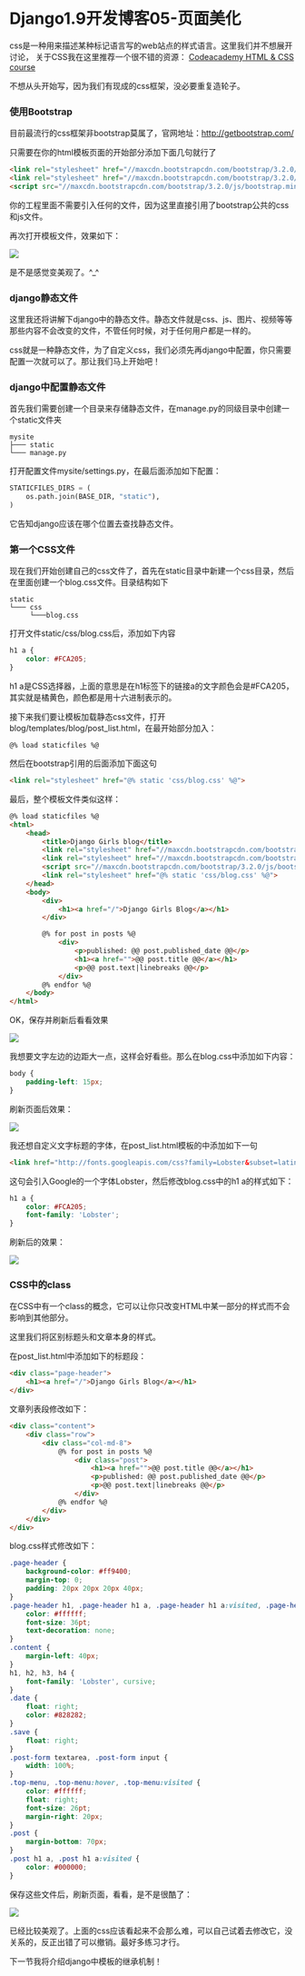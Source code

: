 # Django1.9开发博客05-页面美化

css是一种用来描述某种标记语言写的web站点的样式语言。这里我们并不想展开讨论，
关于CSS我在这里推荐一个很不错的资源： [Codeacademy HTML & CSS course][]

不想从头开始写，因为我们有现成的css框架，没必要重复造轮子。

### 使用Bootstrap
目前最流行的css框架非bootstrap莫属了，官网地址：<http://getbootstrap.com/>

只需要在你的html模板页面的开始部分添加下面几句就行了

```html
<link rel="stylesheet" href="//maxcdn.bootstrapcdn.com/bootstrap/3.2.0/css/bootstrap.min.css">
<link rel="stylesheet" href="//maxcdn.bootstrapcdn.com/bootstrap/3.2.0/css/bootstrap-theme.min.css">
<script src="//maxcdn.bootstrapcdn.com/bootstrap/3.2.0/js/bootstrap.min.js"></script>
```

你的工程里面不需要引入任何的文件，因为这里直接引用了bootstrap公共的css和js文件。

再次打开模板文件，效果如下：

![](https://xnstatic-1253397658.file.myqcloud.com/dj011.jpg)

是不是感觉变美观了。^_^

### django静态文件
这里我还将讲解下django中的静态文件。静态文件就是css、js、图片、视频等等那些内容不会改变的文件，不管任何时候，对于任何用户都是一样的。

css就是一种静态文件，为了自定义css，我们必须先再django中配置，你只需要配置一次就可以了。那让我们马上开始吧！

### django中配置静态文件
首先我们需要创建一个目录来存储静态文件，在manage.py的同级目录中创建一个static文件夹
```
mysite
├─── static
└─── manage.py
```

打开配置文件mysite/settings.py，在最后面添加如下配置：

```python
STATICFILES_DIRS = (
    os.path.join(BASE_DIR, "static"),
)
```
它告知django应该在哪个位置去查找静态文件。

### 第一个CSS文件
现在我们开始创建自己的css文件了，首先在static目录中新建一个css目录，然后在里面创建一个blog.css文件。目录结构如下
```
static
└─── css
     └───blog.css
```

打开文件static/css/blog.css后，添加如下内容

```css
h1 a {
    color: #FCA205;
}
```
h1 a是CSS选择器，上面的意思是在h1标签下的链接a的文字颜色会是#FCA205，其实就是橘黄色，颜色都是用十六进制表示的。

接下来我们要让模板加载静态css文件，打开blog/templates/blog/post_list.html，在最开始部分加入：
```
@% load staticfiles %@
```

然后在bootstrap引用的后面添加下面这句
```html
<link rel="stylesheet" href="@% static 'css/blog.css' %@">
```

最后，整个模板文件类似这样：
```html
@% load staticfiles %@
<html>
    <head>
        <title>Django Girls blog</title>
        <link rel="stylesheet" href="//maxcdn.bootstrapcdn.com/bootstrap/3.2.0/css/bootstrap.min.css">
        <link rel="stylesheet" href="//maxcdn.bootstrapcdn.com/bootstrap/3.2.0/css/bootstrap-theme.min.css">
        <script src="//maxcdn.bootstrapcdn.com/bootstrap/3.2.0/js/bootstrap.min.js"></script>
        <link rel="stylesheet" href="@% static 'css/blog.css' %@">
    </head>
    <body>
        <div>
            <h1><a href="/">Django Girls Blog</a></h1>
        </div>

        @% for post in posts %@
            <div>
                <p>published: @@ post.published_date @@</p>
                <h1><a href="">@@ post.title @@</a></h1>
                <p>@@ post.text|linebreaks @@</p>
            </div>
        @% endfor %@
    </body>
</html>
```

OK，保存并刷新后看看效果

![](https://xnstatic-1253397658.file.myqcloud.com/dj012.jpg)

我想要文字左边的边距大一点，这样会好看些。那么在blog.css中添加如下内容：

```css
body {
    padding-left: 15px;
}
```
刷新页面后效果：

![](https://xnstatic-1253397658.file.myqcloud.com/dj013.jpg)

我还想自定义文字标题的字体，在post_list.html模板的中添加如下一句

```html
<link href="http://fonts.googleapis.com/css?family=Lobster&subset=latin,latin-ext" rel="stylesheet" type="text/css">
```
这句会引入Google的一个字体Lobster，然后修改blog.css中的h1 a的样式如下：

```css
h1 a {
    color: #FCA205;
    font-family: 'Lobster';
}
```
刷新后的效果：

![](https://xnstatic-1253397658.file.myqcloud.com/dj014.jpg)

### CSS中的class
在CSS中有一个class的概念，它可以让你只改变HTML中某一部分的样式而不会影响到其他部分。

这里我们将区别标题头和文章本身的样式。

在post_list.html中添加如下的标题段：

```html
<div class="page-header">
    <h1><a href="/">Django Girls Blog</a></h1>
</div>
```
文章列表段修改如下：
```html
<div class="content">
    <div class="row">
        <div class="col-md-8">
            @% for post in posts %@
                <div class="post">
                    <h1><a href="">@@ post.title @@</a></h1>
                    <p>published: @@ post.published_date @@</p>
                    <p>@@ post.text|linebreaks @@</p>
                </div>
            @% endfor %@
        </div>
    </div>
</div>
```

blog.css样式修改如下：
```css
.page-header {
    background-color: #ff9400;
    margin-top: 0;
    padding: 20px 20px 20px 40px;
}
.page-header h1, .page-header h1 a, .page-header h1 a:visited, .page-header h1 a:active {
    color: #ffffff;
    font-size: 36pt;
    text-decoration: none;
}
.content {
    margin-left: 40px;
}
h1, h2, h3, h4 {
    font-family: 'Lobster', cursive;
}
.date {
    float: right;
    color: #828282;
}
.save {
    float: right;
}
.post-form textarea, .post-form input {
    width: 100%;
}
.top-menu, .top-menu:hover, .top-menu:visited {
    color: #ffffff;
    float: right;
    font-size: 26pt;
    margin-right: 20px;
}
.post {
    margin-bottom: 70px;
}
.post h1 a, .post h1 a:visited {
    color: #000000;
}
```
保存这些文件后，刷新页面，看看，是不是很酷了：

![](https://xnstatic-1253397658.file.myqcloud.com/dj015.jpg)

已经比较美观了。上面的css应该看起来不会那么难，可以自己试着去修改它，没关系的，反正出错了可以撤销。最好多练习才行。

下一节我将介绍django中模板的继承机制！

[Codeacademy HTML & CSS course]: http://www.codecademy.com/tracks/web
